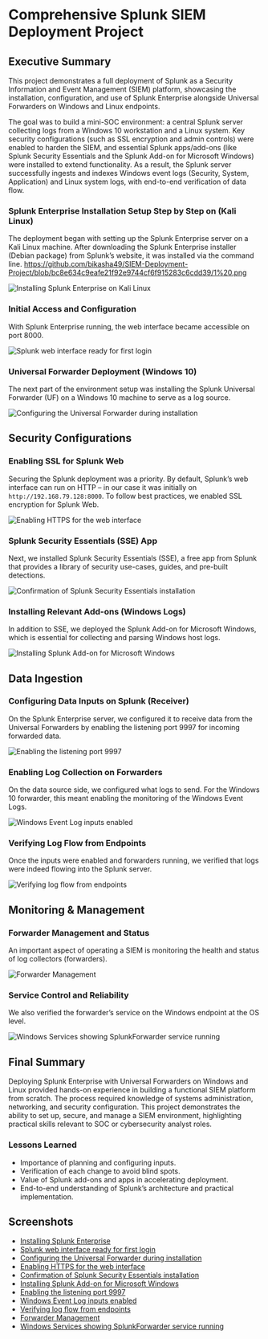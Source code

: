 # Comprehensive Splunk SIEM Deployment Project

## Executive Summary
This project demonstrates a full deployment of Splunk as a Security Information and Event Management (SIEM) platform, showcasing the installation, configuration, and use of Splunk Enterprise alongside Universal Forwarders on Windows and Linux endpoints.

The goal was to build a mini-SOC environment: a central Splunk server collecting logs from a Windows 10 workstation and a Linux system. Key security configurations (such as SSL encryption and admin controls) were enabled to harden the SIEM, and essential Splunk apps/add-ons (like Splunk Security Essentials and the Splunk Add-on for Microsoft Windows) were installed to extend functionality. As a result, the Splunk server successfully ingests and indexes Windows event logs (Security, System, Application) and Linux system logs, with end-to-end verification of data flow.

### Splunk Enterprise Installation Setup Step by Step on (Kali Linux)
The deployment began with setting up the Splunk Enterprise server on a Kali Linux machine. After downloading the Splunk Enterprise installer (Debian package) from Splunk’s website, it was installed via the command line.
https://github.com/bikasha49/SIEM-Deployment-Project/blob/bc8e634c9eafe21f92e9744cf6f915283c6cdd39/1%20.png


![Installing Splunk Enterprise on Kali Linux](screenshots/splunk_installation.png)

### Initial Access and Configuration
With Splunk Enterprise running, the web interface became accessible on port 8000.

![Splunk web interface ready for first login](screenshots/splunk_web_interface.png)

### Universal Forwarder Deployment (Windows 10)
The next part of the environment setup was installing the Splunk Universal Forwarder (UF) on a Windows 10 machine to serve as a log source.

![Configuring the Universal Forwarder during installation](screenshots/uf_configuration.png)

## Security Configurations

### Enabling SSL for Splunk Web
Securing the Splunk deployment was a priority. By default, Splunk’s web interface can run on HTTP – in our case it was initially on `http://192.168.79.128:8000`. To follow best practices, we enabled SSL encryption for Splunk Web.

![Enabling HTTPS for the web interface](screenshots/enable_https.png)

### Splunk Security Essentials (SSE) App
Next, we installed Splunk Security Essentials (SSE), a free app from Splunk that provides a library of security use-cases, guides, and pre-built detections.

![Confirmation of Splunk Security Essentials installation](screenshots/sse_installation.png)

### Installing Relevant Add-ons (Windows Logs)
In addition to SSE, we deployed the Splunk Add-on for Microsoft Windows, which is essential for collecting and parsing Windows host logs.

![Installing Splunk Add-on for Microsoft Windows](screenshots/windows_addon_installation.png)

## Data Ingestion

### Configuring Data Inputs on Splunk (Receiver)
On the Splunk Enterprise server, we configured it to receive data from the Universal Forwarders by enabling the listening port 9997 for incoming forwarded data.

![Enabling the listening port 9997](screenshots/enable_listening_port.png)

### Enabling Log Collection on Forwarders
On the data source side, we configured what logs to send. For the Windows 10 forwarder, this meant enabling the monitoring of the Windows Event Logs.

![Windows Event Log inputs enabled](screenshots/windows_event_log_inputs.png)

### Verifying Log Flow from Endpoints
Once the inputs were enabled and forwarders running, we verified that logs were indeed flowing into the Splunk server.

![Verifying log flow from endpoints](screenshots/log_flow_verification.png)

## Monitoring & Management

### Forwarder Management and Status
An important aspect of operating a SIEM is monitoring the health and status of log collectors (forwarders).

![Forwarder Management](screenshots/forwarder_management.png)

### Service Control and Reliability
We also verified the forwarder’s service on the Windows endpoint at the OS level.

![Windows Services showing SplunkForwarder service running](screenshots/windows_services.png)

## Final Summary
Deploying Splunk Enterprise with Universal Forwarders on Windows and Linux provided hands-on experience in building a functional SIEM platform from scratch. The process required knowledge of systems administration, networking, and security configuration. This project demonstrates the ability to set up, secure, and manage a SIEM environment, highlighting practical skills relevant to SOC or cybersecurity analyst roles.

### Lessons Learned
- Importance of planning and configuring inputs.
- Verification of each change to avoid blind spots.
- Value of Splunk add-ons and apps in accelerating deployment.
- End-to-end understanding of Splunk’s architecture and practical implementation.

## Screenshots
- [Installing Splunk Enterprise](screenshots/splunk_installation.png)
- [Splunk web interface ready for first login](screenshots/splunk_web_interface.png)
- [Configuring the Universal Forwarder during installation](screenshots/uf_configuration.png)
- [Enabling HTTPS for the web interface](screenshots/enable_https.png)
- [Confirmation of Splunk Security Essentials installation](screenshots/sse_installation.png)
- [Installing Splunk Add-on for Microsoft Windows](screenshots/windows_addon_installation.png)
- [Enabling the listening port 9997](screenshots/enable_listening_port.png)
- [Windows Event Log inputs enabled](screenshots/windows_event_log_inputs.png)
- [Verifying log flow from endpoints](screenshots/log_flow_verification.png)
- [Forwarder Management](screenshots/forwarder_management.png)
- [Windows Services showing SplunkForwarder service running](screenshots/windows_services.png)
